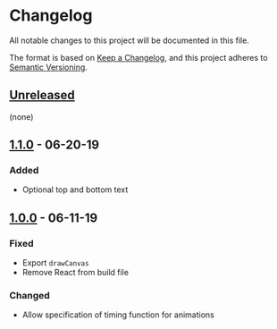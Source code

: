 # Changelog

All notable changes to this project will be documented in this file.

The format is based on [Keep a Changelog](https://keepachangelog.com/en/1.0.0/),
and this project adheres to [Semantic Versioning](https://semver.org/spec/v2.0.0.html).

## [Unreleased]

(none)

## [1.1.0] - 06-20-19

### Added

- Optional top and bottom text

## [1.0.0] - 06-11-19

### Fixed

- Export `drawCanvas`
- Remove React from build file

### Changed

- Allow specification of timing function for animations

[unreleased]: https://github.com/generative-music/visualizer/compare/v1.1.0...HEAD
[1.1.0]: https://github.com/generative-music/visualizer/compare/v1.0.0...v1.1.0
[1.0.0]: https://github.com/generative-music/visualizer/compare/v0.1.0...v1.0.0
